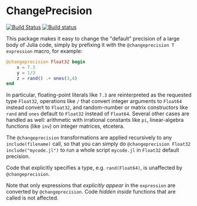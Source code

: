 # ChangePrecision

[![Build Status](https://travis-ci.org/stevengj/ChangePrecision.jl.svg?branch=master)](https://travis-ci.org/stevengj/ChangePrecision.jl)
[![Build status](https://ci.appveyor.com/api/projects/status/erbe16srnav0wrfu?svg=true)](https://ci.appveyor.com/project/StevenGJohnson/changeprecision-jl)

This package makes it easy to change the "default" precision of a large body of Julia code, simply by prefixing it with the `@changeprecision T expression` macro, for example:

```julia
@changeprecision Float32 begin
    x = 7.3
    y = 1/3
    z = rand() .+ ones(3,4)
end
```

In particular, floating-point literals like `7.3` are reinterpreted as the requested type `Float32`, operations like `/` that convert integer arguments to `Float64` instead convert to `Float32`, and random-number or matrix constructors like `rand` and `ones` default to `Float32` instead of `Float64`.
Several other cases are handled as well: arithmetic with irrational constants like `pi`, linear-algebra functions (like `inv`) on integer matrices, etcetera.

The `@changeprecision` transformations are applied recursively to any `include(filename)` call, so that you can simply do `@changeprecision Float32 include("mycode.jl")` to run a whole script `mycode.jl` in `Float32` default precision.

Code that explicitly specifies a type, e.g. `rand(Float64)`, is unaffected by `@changeprecision`.

Note that only expressions that *explicitly appear* in the `expression` are converted by `@changeprecision`.  Code *hidden inside* functions that are called is not affected.
